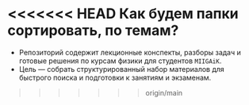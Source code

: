 <<<<<<< HEAD
Как будем папки сортировать, по темам?
=======
- Репозиторий содержит лекционные конспекты, разборы задач и готовые решения по курсам физики для студентов `MIIGAiK`.
- Цель —  собрать структурированный набор материалов для быстрого поиска и подготовки к занятиям и экзаменам.
>>>>>>> origin/main
